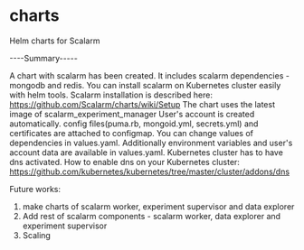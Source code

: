 # charts
Helm charts for Scalarm

----Summary-----

A chart with scalarm has been created. It includes scalarm dependencies - mongodb and redis.
You can install scalarm on Kubernetes cluster easily with helm tools. 
Scalarm installation is described here: https://github.com/Scalarm/charts/wiki/Setup
The chart uses the latest image of scalarm_experiment_manager
User's account is created automatically.
config files(puma.rb, mongoid.yml, secrets.yml) and certificates are attached to configmap.
You can change values of dependencies in values.yaml. Additionally environment variables and user's account data are available in values.yaml.
Kubernetes cluster has to have dns activated. How to enable dns on your Kubernetes cluster: https://github.com/kubernetes/kubernetes/tree/master/cluster/addons/dns

Future works:
1. make charts of scalarm worker, experiment supervisor and data explorer
2. Add rest of scalarm components - scalarm worker, data explorer and experiment supervisor
3. Scaling 